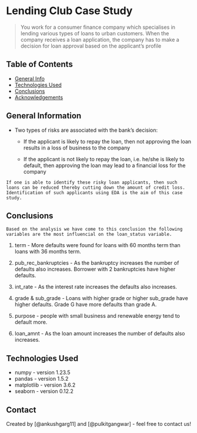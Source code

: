 # Lending Club Case Study 
> You work for a consumer finance company which specialises in lending various types of loans to urban customers. When the company receives a loan application, the company has to make a decision for loan approval based on the applicant’s profile


## Table of Contents
* [General Info](#general-information)
* [Technologies Used](#technologies-used)
* [Conclusions](#conclusions)
* [Acknowledgements](#acknowledgements)


## General Information
-  Two types of risks are associated with the bank’s decision:

    - If the applicant is likely to repay the loan, then not approving the loan results in a loss of business to the company

    - If the applicant is not likely to repay the loan, i.e. he/she is likely to default, then approving the loan may lead to a financial loss for the company

```
If one is able to identify these risky loan applicants, then such loans can be reduced thereby cutting down the amount of credit loss. Identification of such applicants using EDA is the aim of this case study.
```


## Conclusions

```
Based on the analysis we have come to this conclusion the following variables are the most influencial on the loan_status variable.
```

1. term - More defaults were found for loans with 60 months term than loans with 36 months term.

2. pub_rec_bankruptcies - As the bankruptcy increases the number of defaults also increases. Borrower with 2 bankruptcies have higher defaults.

3. int_rate - As the interest rate increases the defaults also increases.  

4. grade & sub_grade - Loans with higher grade or higher sub_grade have higher defaults. Grade G have more defaults than grade A.

5. purpose - people with small business and renewable energy tend to default more.

6. loan_amnt - As the loan amount increases the number of defaults also increases. 



## Technologies Used
- numpy - version 1.23.5
- pandas - version 1.5.2
- matplotlib - version 3.6.2
- seaborn - version 0.12.2

## Contact
Created by [@ankushgarg11] and [@pulkitgangwar] - feel free to contact us!
